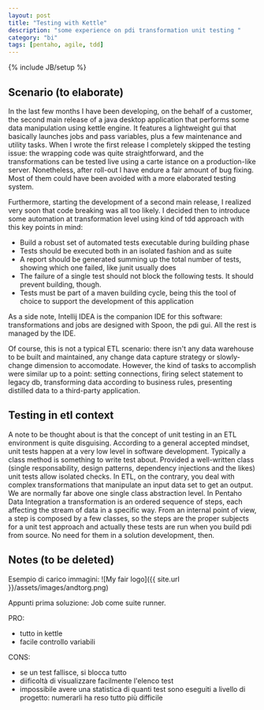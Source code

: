 ```yaml
---
layout: post
title: "Testing with Kettle"
description: "some experience on pdi transformation unit testing "
category: "bi"
tags: [pentaho, agile, tdd]
---
```

{% include JB/setup %}

## Scenario (to elaborate)
In the last few months I have been developing, on the behalf of a customer, the second main release of a java desktop application that performs some data manipulation using 
kettle engine. It features a lightweight gui that basically launches jobs and pass variables, plus a few maintenance and utility tasks. When I wrote the first release
I completely skipped the testing issue: the wrapping code was quite straightforward, and the transformations can be tested live using a carte istance on a production-like server.
Nonetheless, after roll-out I have endure a fair amount of bug fixing. Most of them could have been avoided with a more elaborated testing system.

Furthermore, starting the development of a second main release, I realized very soon that code breaking was all too likely. I decided then to introduce some automation 
at transformation level using kind of tdd approach with this key points in mind: 
 * Build a robust set of automated tests executable during building phase 
 * Tests should be executed both in an isolated fashion and as suite
 * A report should be generated summing up the total number of tests, showing which one failed, like junit usually does
 * The failure of a single test should not block the following tests. It should prevent building, though.
 * Tests must be part of a maven building cycle, being this the tool of choice to support the development of this application
 
As a side note, Intellij IDEA is the companion IDE for this software: transformations and jobs are designed with Spoon, the pdi gui. All the rest is managed by the IDE.

Of course, this is not a typical ETL scenario: there isn't any data warehouse to be built and maintained, any change data capture strategy or slowly-change dimension to accomodate.
However, the kind of tasks to accomplish were similar up to a point: setting connections, firing select statement to legacy db, transforming data according to business
rules, presenting distilled data to a third-party application.

## Testing in etl context
A note to be thought about is that the concept of unit testing in an ETL environment is quite disguising. According to a general accepted mindset, unit tests happen at a very low 
level in software development. Typically a class method is something to write test about. Provided a well-written class (single responsability, design patterns, 
dependency injections and the likes) unit tests allow isolated checks. In ETL, on the contrary, you deal with complex transformations that manipulate an input data set to get an
output. We are normally far above one single class abstraction level. In Pentaho Data Integration a transformation is an ordered sequence of steps, each affecting the stream of
data in a specific way. From an internal point of view, a step is composed by a few classes, so the steps are the proper subjects for a unit test approach and actually these tests are 
run when you build pdi from  source. No need for them in a solution development, then.


## Notes (to be deleted)
Esempio di carico immagini: ![My fair logo]({{ site.url }}/assets/images/andtorg.png)

Appunti
prima soluzione: Job come suite runner.

PRO: 
- tutto in kettle
- facile controllo variabili

CONS:
- se un test fallisce, si blocca tutto
- diificoltà di visualizzare facilmente l'elenco test
- impossibile avere una statistica di quanti test sono eseguiti a livello di progetto: numerarli ha reso tutto più difficile